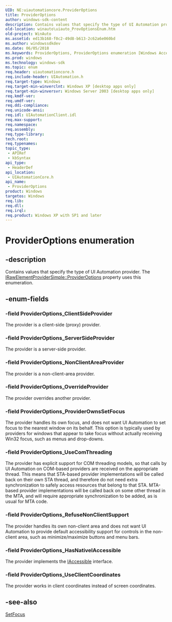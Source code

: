 ```yaml
---
UID: NE:uiautomationcore.ProviderOptions
title: ProviderOptions
author: windows-sdk-content
description: Contains values that specify the type of UI Automation provider. The IRawElementProviderSimple::ProviderOptions property uses this enumeration.
old-location: winauto\uiauto_ProvOptionsEnum.htm
old-project: WinAuto
ms.assetid: ed13b168-f0c2-49d8-b613-2c62a6e060bd
ms.author: windowssdkdev
ms.date: 06/05/2018
ms.keywords: ProviderOptions, ProviderOptions enumeration [Windows Accessibility], ProviderOptions_ClientSideProvider, ProviderOptions_HasNativeIAccessible, ProviderOptions_NonClientAreaProvider, ProviderOptions_OverrideProvider, ProviderOptions_ProviderOwnsSetFocus, ProviderOptions_RefuseNonClientSupport, ProviderOptions_ServerSideProvider, ProviderOptions_UseClientCoordinates, ProviderOptions_UseComThreading, uiauto.uiauto_ProvOptionsEnum, uiauto_ProvOptionsEnum, uiautomationcore/ProviderOptions, uiautomationcore/ProviderOptions_ClientSideProvider, uiautomationcore/ProviderOptions_HasNativeIAccessible, uiautomationcore/ProviderOptions_NonClientAreaProvider, uiautomationcore/ProviderOptions_OverrideProvider, uiautomationcore/ProviderOptions_ProviderOwnsSetFocus, uiautomationcore/ProviderOptions_RefuseNonClientSupport, uiautomationcore/ProviderOptions_ServerSideProvider, uiautomationcore/ProviderOptions_UseClientCoordinates, uiautomationcore/ProviderOptions_UseComThreading, winauto.uiauto_ProvOptionsEnum
ms.prod: windows
ms.technology: windows-sdk
ms.topic: enum
req.header: uiautomationcore.h
req.include-header: UIAutomation.h
req.target-type: Windows
req.target-min-winverclnt: Windows XP [desktop apps only]
req.target-min-winversvr: Windows Server 2003 [desktop apps only]
req.kmdf-ver: 
req.umdf-ver: 
req.ddi-compliance: 
req.unicode-ansi: 
req.idl: UIAutomationClient.idl
req.max-support: 
req.namespace: 
req.assembly: 
req.type-library: 
tech.root: 
req.typenames: 
topic_type:
 - APIRef
 - kbSyntax
api_type:
 - HeaderDef
api_location:
 - UIAutomationCore.h
api_name:
 - ProviderOptions
product: Windows
targetos: Windows
req.lib: 
req.dll: 
req.irql: 
req.product: Windows XP with SP1 and later
---
```


# ProviderOptions enumeration


## -description


Contains values that specify the type of UI Automation provider. The <a href="https://msdn.microsoft.com/fd41bb43-bbf1-4022-9472-0ad2816074c6">IRawElementProviderSimple::ProviderOptions</a> property uses this enumeration.


## -enum-fields




### -field ProviderOptions_ClientSideProvider

The provider is a client-side (proxy) provider.


### -field ProviderOptions_ServerSideProvider

The provider is a server-side provider.


### -field ProviderOptions_NonClientAreaProvider

The provider is a non-client-area provider.  


### -field ProviderOptions_OverrideProvider

The provider overrides another provider.


### -field ProviderOptions_ProviderOwnsSetFocus

The provider handles its own focus, and does not want UI Automation to set focus to the nearest window on its behalf. This option is typically used by providers for windows that appear to take focus without actually receiving Win32 focus, such as menus and drop-downs. 


### -field ProviderOptions_UseComThreading

The provider has explicit support for COM threading models, so that calls by UI Automation on COM-based providers are received on the appropriate thread. This means that STA-based provider implementations will be called back on their own STA thread, and therefore do not need extra synchronization to safely access resources that belong to that STA. MTA-based provider implementations will be called back on some other thread in the MTA, and will require appropriate synchronization to be added, as is usual for MTA code.


### -field ProviderOptions_RefuseNonClientSupport

The provider handles its own non-client area and does not want UI Automation to provide default accessibility support for controls in the non-client area, such as minimize/maximize buttons and menu bars.


### -field ProviderOptions_HasNativeIAccessible

The provider implements the <a href="https://msdn.microsoft.com/51e95b01-71e7-435b-85fb-28ee43eb08a7">IAccessible</a> interface. 


### -field ProviderOptions_UseClientCoordinates

The provider works in client coordinates instead of screen coordinates.


## -see-also




<a href="https://msdn.microsoft.com/343959bc-42d0-4289-b507-7da78cee28f2">SetFocus</a>
 

 

